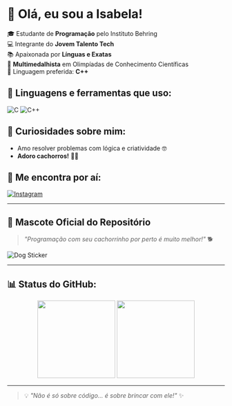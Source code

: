 # 👋 Olá, eu sou a Isabela!

🎓 Estudante de **Programação** pelo Instituto Behring  
💻 Integrante do **Jovem Talento Tech**  
📚 Apaixonada por **Línguas e Exatas**  
🏅 **Multimedalhista** em Olimpíadas de Conhecimento Científicas  
💙 Linguagem preferida: **C++**

## 🚀 Linguagens e ferramentas que uso:
![C](https://img.shields.io/badge/C-00599C?style=for-the-badge&logo=c&logoColor=white)
![C++](https://img.shields.io/badge/C++-004482?style=for-the-badge&logo=cplusplus&logoColor=white)

## 🌟 Curiosidades sobre mim:
- Amo resolver problemas com lógica e criatividade 🤓  
- **Adoro cachorros!** 🐶💖

## 📱 Me encontra por aí:
[![Instagram](https://img.shields.io/badge/@isafonseca_c-E4405F?style=for-the-badge&logo=instagram&logoColor=white)](https://instagram.com/isafonseca_c)

---

## 🐾 Mascote Oficial do Repositório

> *"Programação com seu cachorrinho por perto é muito melhor!"* 🐕

![Dog Sticker](https://media.giphy.com/media/mCRJDo24UvJMA/giphy.gif)

---

## 📊 Status do GitHub:

<div align="center">
  <img height="180em" src="https://github-readme-stats.vercel.app/api?username=isabela2010-fonseca&show_icons=true&theme=tokyonight&include_all_commits=true&count_private=true"/>
  <img height="180em" src="https://github-readme-stats.vercel.app/api/top-langs/?username=isabela2010-fonseca&layout=compact&langs_count=7&theme=tokyonight"/>
</div>

---

> 💡 *"Não é só sobre código... é sobre brincar com ele!"* ✨

<!--
**isabela2010-fonseca/isabela2010-fonseca** is a ✨ _special_ ✨ repository because its `README.md` (this file) appears on your GitHub profile.

Here are some ideas to get you started:

- 🔭 I’m currently working on ...
- 🌱 I’m currently learning ...
- 👯 I’m looking to collaborate on ...
- 🤔 I’m looking for help with ...
- 💬 Ask me about ...
- 📫 How to reach me: ...
- 😄 Pronouns: ...
- ⚡ Fun fact: ...
-->
